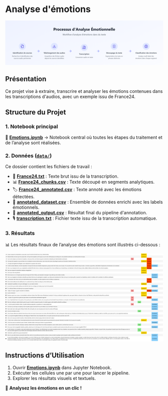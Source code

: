 # Analyse d'émotions
![Workflow](workflow.PNG)

## Présentation

Ce projet vise à extraire, transcrire et analyser les émotions contenues dans les transcriptions d'audios, avec un exemple issu de France24.

## Structure du Projet

### **1. Notebook principal**

📌 [**Emotions.ipynb**](Emotions.ipynb) → Notebook central où toutes les étapes du traitement et de l’analyse sont réalisées.

### **2. Données** ([`data/`](data/))

Ce dossier contient les fichiers de travail :

- 📄 [**France24.txt**](data/France24.txt) : Texte brut issu de la transcription.
- 📊 [**France24_chunks.csv**](data/France24_chunks.csv) : Texte découpé en segments analytiques.
- 🏷️ [**France24_annotated.csv**](data/France24_annotated.csv) : Texte annoté avec les émotions détectées.
- 📑 [**annotated_dataset.csv**](data/annotated_dataset.csv) : Ensemble de données enrichi avec les labels émotionnels.
- 📝 [**annotated_output.csv**](data/annotated_output.csv) : Résultat final du pipeline d'annotation.
- 🎙️ [**transcription.txt**](data/transcription.txt) : Fichier texte issu de la transcription automatique.

### **3. Résultats**

📊 Les résultats finaux de l’analyse des émotions sont illustrés ci-dessous :


![Résultat](résultat.PNG)

## Instructions d’Utilisation

1. Ouvrir **[Emotions.ipynb](Emotions.ipynb)** dans Jupyter Notebook.
2. Exécuter les cellules une par une pour lancer le pipeline.
3. Explorer les résultats visuels et textuels.

🚀 **Analysez les émotions en un clic !**

